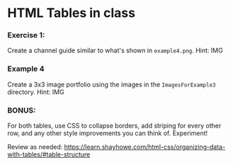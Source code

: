 # HTML Tables in class

### Exercise 1:
Create a channel guide similar to what's shown in ```example4.png```. Hint: IMG

### Example 4
Create a 3x3 image portfolio using the images in the ```ImagesForExample3``` directory. Hint: IMG

### BONUS:
For both tables, use CSS to collapse borders, add striping for every other row, and any other style improvements you can think of. Experiment!


Review as needed: https://learn.shayhowe.com/html-css/organizing-data-with-tables/#table-structure
